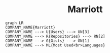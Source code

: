 <h1 align="center">Marriott</h1>

```mermaid
graph LR
COMPANY_NAME{Marriott}
COMPANY_NAME ---> U{Users} ---> UN[3]
COMPANY_NAME ---> R{Repositories} ---> RN[2]
COMPANY_NAME ---> G{Gists} ---> GN[1]
COMPANY_NAME ---> ML{Most Used<br>Languages}
```

